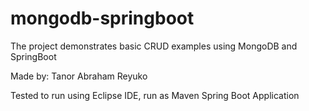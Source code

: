 # mongodb-springboot
The project demonstrates basic CRUD examples using MongoDB and SpringBoot

Made by: Tanor Abraham Reyuko

Tested to run using Eclipse IDE, run as Maven Spring Boot Application
